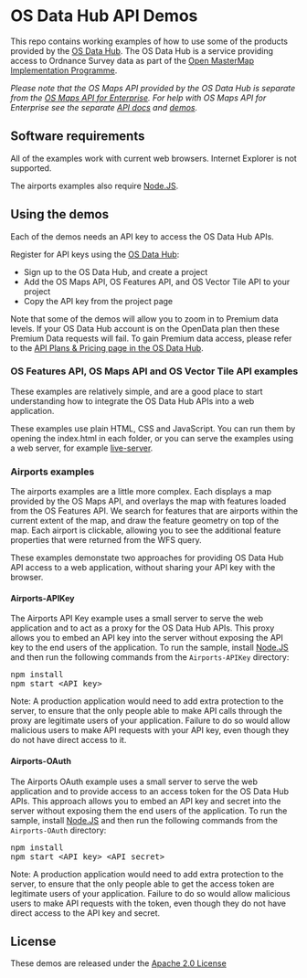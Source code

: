 # OS Data Hub API Demos

This repo contains working examples of how to use some of the products provided by the [OS Data Hub](https://osdatahub.os.uk/).
The OS Data Hub is a service providing access to Ordnance Survey data as part of the [Open MasterMap Implementation Programme](https://www.ordnancesurvey.co.uk/business-and-government/products/open-mastermap.html).

*Please note that the OS Maps API provided by the OS Data Hub is separate from the [OS Maps API for Enterprise](https://developer.ordnancesurvey.co.uk/os-maps-api-enterprise).
For help with OS Maps API for Enterprise see the separate [API docs](https://apidocs.os.uk/docs/os-maps-overview) and [demos](https://github.com/OrdnanceSurvey/OS-Maps-API).*

## Software requirements

All of the examples work with current web browsers. Internet Explorer is not supported.

The airports examples also require [Node.JS](https://nodejs.org).

## Using the demos

Each of the demos needs an API key to access the OS Data Hub APIs.

Register for API keys using the [OS Data Hub](https://osdatahub.os.uk/):
- Sign up to the OS Data Hub, and create a project
- Add the OS Maps API, OS Features API, and OS Vector Tile API to your project
- Copy the API key from the project page

Note that some of the demos will allow you to zoom in to Premium data levels.
If your OS Data Hub account is on the OpenData plan then these Premium Data requests will fail.
To gain Premium data access, please refer to the [API Plans & Pricing page in the OS Data Hub](https://osdatahub.os.uk/plans).

### OS Features API, OS Maps API and OS Vector Tile API examples

These examples are relatively simple, and are a good place to start understanding how to integrate the OS Data Hub APIs into a web application.

These examples use plain HTML, CSS and JavaScript. You can run them by opening the index.html in each folder, or you can serve the examples using a web server, for example [live-server](https://www.npmjs.com/package/live-server). 

### Airports examples

The airports examples are a little more complex.
Each displays a map provided by the OS Maps API, and overlays the map with features loaded from the OS Features API.
We search for features that are airports within the current extent of the map, and draw the feature geometry on top of the map.
Each airport is clickable, allowing you to see the additional feature properties that were returned from the WFS query.

These examples demonstate two approaches for providing OS Data Hub API access to a web application, without sharing your API key with the browser. 

#### Airports-APIKey
The Airports API Key example uses a small server to serve the web application and to act as a proxy for the OS Data Hub APIs.
This proxy allows you to embed an API key into the server without exposing the API key to the end users of the application.
To run the sample, install [Node.JS](https://nodejs.org) and then run the following commands from the `Airports-APIKey` directory:

<pre>
npm install
npm start &lt;API key&gt;
</pre>

Note: A production application would need to add extra protection to the server, to ensure that the only people able
to make API calls through the proxy are legitimate users of your application. Failure to do so would allow malicious
users to make API requests with your API key, even though they do not have direct access to it.

#### Airports-OAuth
The Airports OAuth example uses a small server to serve the web application and to provide access to an access token for the OS Data Hub APIs.
This approach allows you to embed an API key and secret into the server without exposing them the end users of the application.
To run the sample, install [Node.JS](https://nodejs.org) and then run the following commands from the `Airports-OAuth` directory:

<pre>
npm install
npm start &lt;API key&gt; &lt;API secret&gt;
</pre>

Note: A production application would need to add extra protection to the server, to ensure that the only people able
to get the access token are legitimate users of your application. Failure to do so would allow malicious users to make
API requests with the token, even though they do not have direct access to the API key and secret.


## License

These demos are released under the [Apache 2.0 License](http://www.apache.org/licenses/LICENSE-2.0.html)
